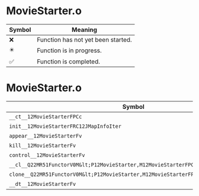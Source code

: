 # MovieStarter.o
| Symbol | Meaning 
| ------------- | ------------- 
| :x: | Function has not yet been started. 
| :eight_pointed_black_star: | Function is in progress. 
| :white_check_mark: | Function is completed. 


# MovieStarter.o
| Symbol | Decompiled? |
| ------------- | ------------- |
| `__ct__12MovieStarterFPCc` | :x: |
| `init__12MovieStarterFRC12JMapInfoIter` | :x: |
| `appear__12MovieStarterFv` | :x: |
| `kill__12MovieStarterFv` | :x: |
| `control__12MovieStarterFv` | :x: |
| `__cl__Q22MR51FunctorV0M&lt;P12MovieStarter,M12MovieStarterFPCvPv_v&gt;CFv` | :x: |
| `clone__Q22MR51FunctorV0M&lt;P12MovieStarter,M12MovieStarterFPCvPv_v&gt;CFP7JKRHeap` | :x: |
| `__dt__12MovieStarterFv` | :x: |
